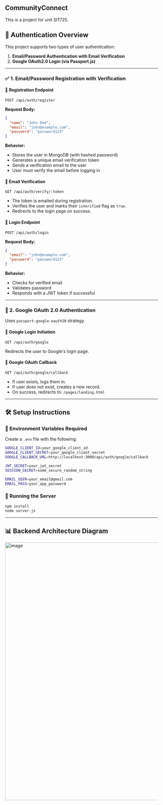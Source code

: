 ## CommunityConnect
This is a project for unit SIT725.


## 🔐 Authentication Overview

This project supports two types of user authentication:

1. **Email/Password Authentication with Email Verification**
2. **Google OAuth2.0 Login (via Passport.js)**

---

### ✅ 1. Email/Password Registration with Verification

#### 📌 Registration Endpoint

```http
POST /api/auth/register
```

**Request Body:**

```json
{
  "name": "John Doe",
  "email": "john@example.com",
  "password": "password123"
}
```

**Behavior:**

* Stores the user in MongoDB (with hashed password)
* Generates a unique email verification token
* Sends a verification email to the user
* User must verify the email before logging in

#### 📌 Email Verification

```http
GET /api/auth/verify/:token
```

* The token is emailed during registration.
* Verifies the user and marks their `isVerified` flag as `true`.
* Redirects to the login page on success.

#### 📌 Login Endpoint

```http
POST /api/auth/login
```

**Request Body:**

```json
{
  "email": "john@example.com",
  "password": "password123"
}
```

**Behavior:**

* Checks for verified email
* Validates password
* Responds with a JWT token if successful

---

### 🔁 2. Google OAuth 2.0 Authentication

Uses `passport-google-oauth20` strategy.

#### 📌 Google Login Initiation

```http
GET /api/auth/google
```

Redirects the user to Google's login page.

#### 📌 Google OAuth Callback

```http
GET /api/auth/google/callback
```

* If user exists, logs them in.
* If user does not exist, creates a new record.
* On success, redirects to: `/pages/landing.html`

---

## 🛠 Setup Instructions

### 🔑 Environment Variables Required

Create a `.env` file with the following:

```bash
GOOGLE_CLIENT_ID=your_google_client_id
GOOGLE_CLIENT_SECRET=your_google_client_secret
GOOGLE_CALLBACK_URL=http://localhost:3000/api/auth/google/callback

JWT_SECRET=your_jwt_secret
SESSION_SECRET=some_secure_random_string

EMAIL_USER=your_email@gmail.com
EMAIL_PASS=your_app_password
```

### 🚀 Running the Server

```bash
npm install
node server.js
```

---

## 📊 Backend Architecture Diagram

<img width="849" alt="image" src="https://github.com/user-attachments/assets/dc355bec-1602-41c9-8c1e-d58c7baaa5b2" />

